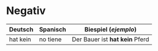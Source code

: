 # Negativ

| Deutsch      | Spanisch     | Biespiel (_ejemplo_)             |
|--------------|--------------|----------------------------------|
| hat kein     | no tiene     | Der Bauer ist **hat kein** Pferd |
